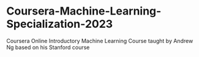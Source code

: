 # Coursera-Machine-Learning-Specialization-2023
Coursera Online Introductory Machine Learning Course taught by Andrew Ng based on his Stanford course
